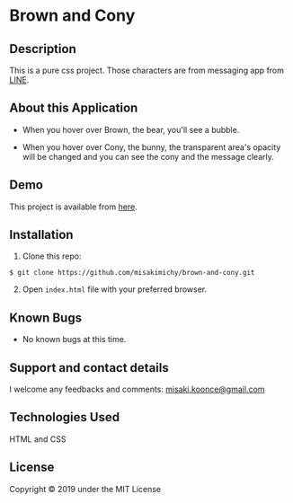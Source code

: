 # Brown and Cony

## Description
This is a pure css project. Those characters are from messaging app from [LINE](https://line.me/en/).


## About this Application
- When you hover over Brown, the bear, you'll see a bubble.

- When you hover over Cony, the bunny, the transparent area's opacity will be changed and you can see the cony and the message clearly.

## Demo
This project is available from [here](https://misakimichy.github.io/brown-and-cony/).


## Installation

1. Clone this repo:
```
$ git clone https://github.com/misakimichy/brown-and-cony.git
```

2. Open `index.html` file with your preferred browser.

## Known Bugs
* No known bugs at this time.

## Support and contact details
 I welcome any feedbacks and comments: misaki.koonce@gmail.com

## Technologies Used
HTML and CSS

## License
Copyright © 2019 under the MIT License